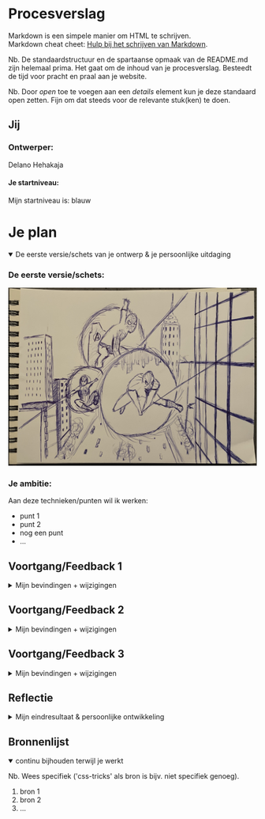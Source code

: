 # Procesverslag
Markdown is een simpele manier om HTML te schrijven.  
Markdown cheat cheet: [Hulp bij het schrijven van Markdown](https://github.com/adam-p/markdown-here/wiki/Markdown-Cheatsheet).

Nb. De standaardstructuur en de spartaanse opmaak van de README.md zijn helemaal prima. Het gaat om de inhoud van je procesverslag. Besteedt de tijd voor pracht en praal aan je website.

Nb. Door *open* toe te voegen aan een *details* element kun je deze standaard open zetten. Fijn om dat steeds voor de relevante stuk(ken) te doen.





## Jij

### Ontwerper:
Delano Hehakaja

#### Je startniveau:
Mijn startniveau is: blauw





# Je plan

<details open>
  <summary>De eerste versie/schets van je ontwerp & je persoonlijke uitdaging</summary>

  ### De eerste versie/schets:
  <img src="readme-images/schets-idee.jpg" alt="eerste schets">


  ### Je ambitie: 
  Aan deze technieken/punten wil ik werken:
  - punt 1
  - punt 2
  - nog een punt
  - ...
 
</details>




## Voortgang/Feedback 1

<details>
  <summary>Mijn bevindingen + wijzigingen</summary>

  ### Bevinding 1:
  Na de uitleg van het concept was het idee leuk en duidelijk en met de volgende afbeelding liet ik zien hoe dit eruit zou gaan zien.
  <img src="readme-images/schets-idee.jpg" alt="eerste schets">
  
  Als feedback kreeg ik de volgende punten:
  Ik zou per gateway een ander achtergrond weergeven, zodat je de verschillen kan zien
  Elk Spider-man heeft een ander outfit, laat dat ook terugkomen in je design
  

  #### oplossing:
  Beschrijving hoe je het hebt hebt opgelost of als het niet gelukt is hoe je het zou oplossen (tekst en afbeelding(en)).
  <img src="readme-images/3-keer-spiderman.png" alt="3 keer spiderman">
  
  Ik heb 3 verschillende gateways gemaakt. Deze gateways laten verschillende achtergronden zien en de verschillende acteurs die Spider-man hebben gespeeld.


  ### Bevinding 2:
  Omschrijving van wat er nog niet orde was (tekst en afbeelding(en)).
  
  Wat nog ontbrak aan mijn ontwerp is dat de gateways nog niet op een multivers gateway leek. De eerste versie gateway was alleen een cirkel met een afbeelding erin.
  

  #### oplossing:
  Beschrijving hoe je het hebt hebt opgelost of als het niet gelukt is hoe je het zou oplossen (tekst en afbeelding(en)).
  
  Als oplossing heb ik op google een multivers gateway opgezocht, uitgesneden en boven op mijn huidige gateways verwerkt.
  
  <img src="readme-images/1portal.png" alt="multivers gateway"> <img src="readme-images/multivers-gateway.png" alt="multivers gateway">


  ### Bevinding 3:
  Omschrijving van wat er nog niet orde was (tekst en afbeelding(en)).
  
  Er was nog geen omgeving waar de gateways in stonden.

   
  #### oplossing:
  Beschrijving hoe je het hebt hebt opgelost of als het niet gelukt is hoe je het zou oplossen (tekst en afbeelding(en)).
  
  Als ik aan Spider-man denk, dan denk ik aan New York. De stad waar Spider-man woont en misdaden bestrijdt. Dit wilde ik ook in mijn ontwerp verwerken. Ik heb een afbeelding gezocht van de stad New York om als achtergrond te gebruiken.
  
  <img src="images/nyc-gebouwen.jpeg" alt="nyc gebouwen">
  
  <img src="readme-images/gateways-en-achtergrond.png" alt="gateways en achtergrond">
  
  ### Bevinding 4:
  Omschrijving van wat er nog niet orde was (tekst en afbeelding(en)).
  
  Bij de oplossing van bevinding 3 zie je bovenin wat tekst met standaard fonts. Deze fonts moeten natuurlijk wat meer sfeer krijgen, waardoor het bij de Spider-man sfeer gaat passen.

   
  #### oplossing:
  Beschrijving hoe je het hebt hebt opgelost of als het niet gelukt is hoe je het zou oplossen (tekst en afbeelding(en)).
  
  Door het lettertype en de kleur aan te passen, kom je al meer in de sfeer van Spider-man. Als extra toevoeging heb ik ook bovenin het logo van Marvel weergegeven, waardoor het nog duidelijker wordt dat het om Spider-man gaat.
  
  <img src="readme-images/fullscreen-spiderman.png" alt="fullscreen spiderman">
  
  Bronnen:
  https://codepen.io/The_Gusz/pen/mdXWbLw
  
  
  
  ### Bevinding 5:
  Omschrijving van wat er nog niet orde was (tekst en afbeelding(en)).
  
  Er moet nog interactie komen in het ontwerp.

   
  #### oplossing:
  Beschrijving hoe je het hebt hebt opgelost of als het niet gelukt is hoe je het zou oplossen (tekst en afbeelding(en)).
  
  Door middel van hoveren en klikken komt er interactie. Als je met je muis over 1 van de gateways gaat dan vergroot die gateway. Klik je vervolgens ook nog eens op de gateway dan verandert de afbeelding in de gateway naar de Spider-man en MJ.
  
  <img src="readme-images/fullscreen-hover.png" alt="fullscreen hover">
  
  <img src="readme-images/fullscreen-click.png" alt="fullscreen click">
  
  Bronnen:
  https://codepen.io/The_Gusz/pen/MWQyWbG?editors=1100

</details>




## Voortgang/Feedback 2

<details>
  <summary>Mijn bevindingen + wijzigingen</summary>
  
  ### Bevinding 1:
  Omschrijving van wat er nog niet orde was (tekst en afbeelding(en)).
  
  Op de pagina waren alleen de fonts responsive, maar de gateway's nog niet.

  #### oplossing:
  Beschrijving hoe je het hebt hebt opgelost of als het niet gelukt is hoe je het zou oplossen (tekst en afbeeding(en)).
  
  Door middel van de width aan te passen naar width: 22vw bij de buttons/gateway's, worden deze responsive.
  
  Groot scherm:
  <img src="readme-images/responsive-fullscreen.png" alt="responsive fullscreen">
  
  Kleiner scherm:
  <img src="readme-images/responsive-midscreen.png" alt="responsive midscreen">



  ### Bevinding 2:
  Omschrijving van wat er nog niet orde was (tekst en afbeelding(en)).
  
  Ik moet nog duidelijker naar voren laten dat het gaat om 3 verschillende Spider-man's. 

  #### oplossing:
  Beschrijving hoe je het hebt hebt opgelost of als het niet gelukt is hoe je het zou oplossen (tekst en afbeeding(en)).
  
  Dit laat ik zien door een tekstbriefje omringd door een Spider-web. In dit tekstbriefje staat de naam van de acteur die in de gateway wordt afgebeeld en in welke Spider-man's hij heeft gespeeld.
  
  <img src="readme-images/text-web.png" alt="text web">



  ### Bevinding 3:
  Omschrijving van wat er nog niet orde was (tekst en afbeelding(en)).
  
  De custom properties moest nog toegepast worden voor elk lettertypekleur en achtergrond kleur.
  
  #### oplossing:
  Door middel van :root heb ik de kleuren benoemd en ben ik door heel mijn css code gegaan om het toe te passen.
  
  <img src="readme-images/root.png" alt="root">

</details>



## Voortgang/Feedback 3

<details>
  <summary>Mijn bevindingen + wijzigingen</summary>
  
  ### Bevinding 1:
  Omschrijving van wat er nog niet orde was (tekst en afbeelding(en)).
  
  Het tekstvak stond nog onder de gateway's terwijl die links en rechtsboven de gateway's moeten staan.

  #### oplossing:
  Beschrijving hoe je het hebt hebt opgelost of als het niet gelukt is hoe je het zou oplossen (tekst en afbeelding(en)).



  ### Bevinding 2:
  Omschrijving van wat er nog niet orde was (tekst en afbeelding(en)).

  #### oplossing:
  Beschrijving hoe je het hebt hebt opgelost of als het niet gelukt is hoe je het zou oplossen (tekst en afbeelding(en)).



  ### Bevinding 3:
  ...

</details>




## Reflectie

<details>
  <summary>Mijn eindresultaat & persoonlijke ontwikkeling</summary>

  ### Je uitkomst - karakteristiek screenshot(s):
  <img src="readme-images/dummy-plaatje.jpg" width="375px" alt="final ontwerp">


  ### Dit ging goed/Heb ik geleerd: 
  Korte omschrijving met plaatje(s)

  <img src="readme-images/dummy-plaatje.jpg" width="375px" alt="top">


  ### Dit was lastig/Is niet gelukt:
  Korte omschrijving met plaatje(s)

  <img src="readme-images/dummy-plaatje.jpg" width="375px" alt="bummer">
</details>





## Bronnenlijst

<details open>
<summary>continu bijhouden terwijl je werkt</summary>

Nb. Wees specifiek ('css-tricks' als bron is bijv. niet specifiek genoeg).

1. bron 1
2. bron 2
3. ...

</details>